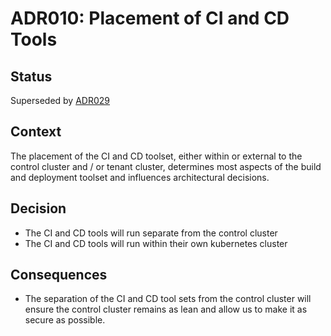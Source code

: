 # ADR010: Placement of CI and CD Tools

## Status

Superseded by [ADR029](ADR029-continuous-delivery-tools.md)

## Context

The placement of the CI and CD toolset, either within or external to the control cluster and / or tenant cluster, determines most aspects of the build and deployment toolset and influences architectural decisions.


## Decision

- The CI and CD tools will run separate from the control cluster
- The CI and CD tools will run within their own kubernetes cluster


## Consequences

- The separation of the CI and CD tool sets from the control cluster will ensure the control cluster remains as lean and allow us to make it as secure as possible.
